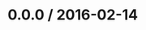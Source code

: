 <!--remark setext-->

<!--lint disable no-multiple-toplevel-headings -->

0.0.0 / 2016-02-14
==================
